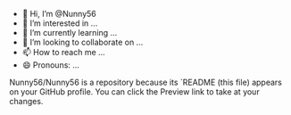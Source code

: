 - 👋 Hi, I’m @Nunny56
- 👀 I’m interested in ...
- 🌱 I’m currently learning ...
- 💞️ I’m looking to collaborate on ...
- 📫 How to reach me ...
- 😄 Pronouns: ...
  


Nunny56/Nunny56 is a repository because its `README (this file) appears on your GitHub profile.
You can click the Preview link to take at your changes.

